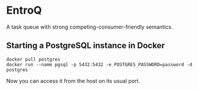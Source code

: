 # EntroQ

A task queue with strong competing-consumer-friendly semantics.

## Starting a PostgreSQL instance in Docker

```
docker pull postgres
docker run --name pgsql -p 5432:5432 -e POSTGRES_PASSWORD=password -d postgres
```

Now you can access it from the host on its usual port.
